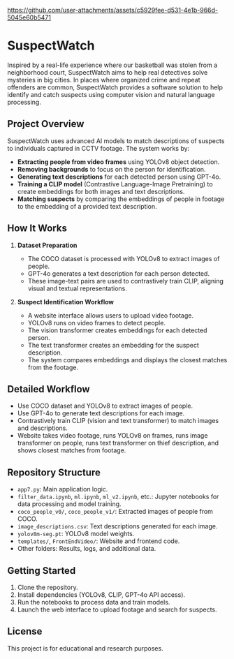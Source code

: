 https://github.com/user-attachments/assets/c5929fee-d531-4e1b-966d-5045e60b5471


# SuspectWatch

Inspired by a real-life experience where our basketball was stolen from a neighborhood court, SuspectWatch aims to help real detectives solve mysteries in big cities. In places where organized crime and repeat offenders are common, SuspectWatch provides a software solution to help identify and catch suspects using computer vision and natural language processing.

## Project Overview

SuspectWatch uses advanced AI models to match descriptions of suspects to individuals captured in CCTV footage. The system works by:

- **Extracting people from video frames** using YOLOv8 object detection.
- **Removing backgrounds** to focus on the person for identification.
- **Generating text descriptions** for each detected person using GPT-4o.
- **Training a CLIP model** (Contrastive Language-Image Pretraining) to create embeddings for both images and text descriptions.
- **Matching suspects** by comparing the embeddings of people in footage to the embedding of a provided text description.

## How It Works

1. **Dataset Preparation**
	- The COCO dataset is processed with YOLOv8 to extract images of people.
	- GPT-4o generates a text description for each person detected.
	- These image-text pairs are used to contrastively train CLIP, aligning visual and textual representations.

2. **Suspect Identification Workflow**
	- A website interface allows users to upload video footage.
	- YOLOv8 runs on video frames to detect people.
	- The vision transformer creates embeddings for each detected person.
	- The text transformer creates an embedding for the suspect description.
	- The system compares embeddings and displays the closest matches from the footage.

## Detailed Workflow

- Use COCO dataset and YOLOv8 to extract images of people.
- Use GPT-4o to generate text descriptions for each image.
- Contrastively train CLIP (vision and text transformer) to match images and descriptions.
- Website takes video footage, runs YOLOv8 on frames, runs image transformer on people, runs text transformer on thief description, and shows closest matches from footage.

## Repository Structure

- `app7.py`: Main application logic.
- `filter_data.ipynb`, `ml.ipynb`, `ml_v2.ipynb`, etc.: Jupyter notebooks for data processing and model training.
- `coco_people_v0/`, `coco_people_v1/`: Extracted images of people from COCO.
- `image_descriptions.csv`: Text descriptions generated for each image.
- `yolov8m-seg.pt`: YOLOv8 model weights.
- `templates/`, `FrontEndVideo/`: Website and frontend code.
- Other folders: Results, logs, and additional data.

## Getting Started

1. Clone the repository.
2. Install dependencies (YOLOv8, CLIP, GPT-4o API access).
3. Run the notebooks to process data and train models.
4. Launch the web interface to upload footage and search for suspects.

## License

This project is for educational and research purposes.

